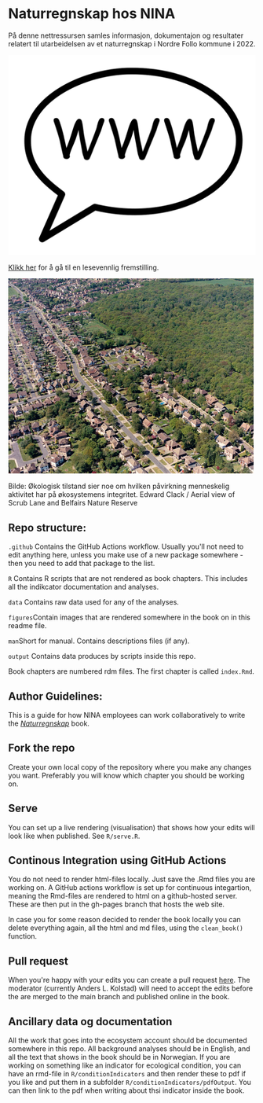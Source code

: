 # Naturregnskap hos NINA



På denne nettressursen samles informasjon, dokumentajon og resultater relatert til utarbeidelsen av et naturregnskap i Nordre Follo kommune i 2022.

![](figures/WWW_balloon.svg) 

[Klikk her](https://ninanor.github.io/naturregnskap/) for å gå til en lesevennlig fremstilling.

<img src="figures/manandnature.jpg" alt="" width="500"/>

Bilde: Økologisk tilstand sier noe om hvilken påvirkning menneskelig aktivitet har på økosystemens integritet. Edward Clack / Aerial view of Scrub Lane and Belfairs Nature Reserve


## Repo structure:

`.github` Contains the GitHub Actions workflow. Usually you'll not need to edit anything here, unless you make use of a new package somewhere - then you need to add that package to the list.

`R` Contains R scripts that are not rendered as book chapters. This includes all the indikcator documentation and analyses.

`data` Contains raw data used for any of the analyses.

`figures`Contain images that are rendered somewhere in the book on in this readme file.

`man`Short for manual. Contains descriptions files (if any).

`output` Contains data produces by scripts inside this repo.


Book chapters are numbered rdm files. The first chapter is called `index.Rmd`.



## Author Guidelines:

This is a guide for how NINA employees can work collaboratively to write the [*Naturregnskap*](https://ninanor.github.io/naturregnskap/) book.

## Fork the repo
Create your own local copy of the repository where you make any changes you want. Preferably you will know which chapter you should be working on.

## Serve
You can set up a live rendering (visualisation) that shows how your edits will look like when published. See `R/serve.R`.



## Continous Integration using GitHub Actions
You do not need to render html-files locally. Just save the .Rmd files you are working on. A GitHub actions workflow is set up for continuous integartion, meaning the Rmd-files are rendered to html on a github-hosted server. These are then put in the gh-pages branch that hosts the web site. 

In case you for some reason decided to render the book locally you can delete everything again, all the html and md files, using the `clean_book()` function.

## Pull request
When you're happy with your edits you can create a pull request [here](https://github.com/NINAnor/naturregnskap/pulls). The moderator (currently Anders L. Kolstad) will need to accept the edits before the are merged to the main branch and published online in the book.


## Ancillary data og documentation
All the work that goes into the ecosystem account should be documented somewhere in this repo. All background analyses should be in English, and all the text that shows in the book should be in Norwegian. If you are working on something like an indicator for ecological condition, you can have an rmd-file in `R/conditionIndicators` and then render these to pdf if you like and put them in a subfolder `R/conditionIndicators/pdfOutput`. You can then link to the pdf when writing about thsi indicator inside the book. 

